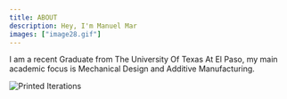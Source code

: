 ```yaml
---
title: ABOUT
description: Hey, I'm Manuel Mar
images: ["image28.gif"]
---
```




I am a recent Graduate from The University Of Texas At El Paso, my main academic focus is Mechanical Design and Additive Manufacturing.


![Printed Iterations](/LabPicture.jpg)

